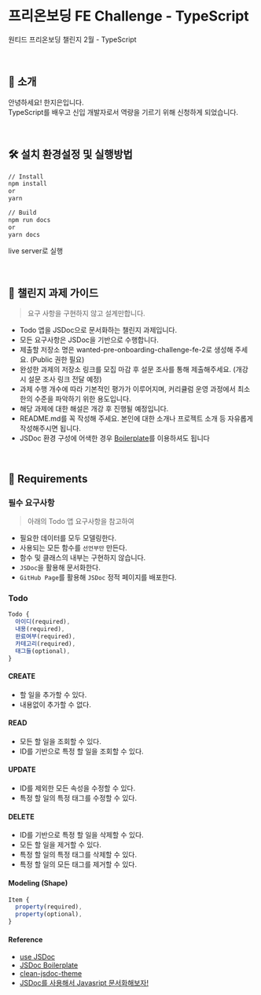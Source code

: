 # 프리온보딩 FE Challenge - TypeScript
원티드 프리온보딩 챌린지 2월 - TypeScript

<br />

## 👋 소개
안녕하세요! 한지은입니다.<br />
TypeScript를 배우고 신입 개발자로서 역량을 기르기 위해 신청하게 되었습니다.

<br />

## 🛠 설치 환경설정 및 실행방법
```bash
// Install
npm install
or
yarn

// Build
npm run docs
or
yarn docs
```
live server로 실행

<br />

## 📕 챌린지 과제 가이드

>요구 사항을 구현하지 않고 설계만합니다.

- Todo 앱을 JSDoc으로 문서화하는 챌린지 과제입니다.
- 모든 요구사항은 JSDoc을 기반으로 수행합니다.
- 제출할 저장소 명은 wanted-pre-onboarding-challenge-fe-2로 생성해 주세요. (Public 권한 필요)
- 완성한 과제의 저장소 링크를 모집 마감 후 설문 조사를 통해 제출해주세요. (개강 시 설문 조사 링크 전달 예정)
- 과제 수행 개수에 따라 기본적인 평가가 이루어지며, 커리큘럼 운영 과정에서 최소한의 수준을 파악하기 위한 용도입니다.
- 해당 과제에 대한 해설은 개강 후 진행될 예정입니다.
- README.md를 꼭 작성해 주세요. 본인에 대한 소개나 프로젝트 소개 등 자유롭게 작성해주시면 됩니다.
- JSDoc 환경 구성에 어색한 경우 [Boilerplate](https://github.com/pocojang/jsdoc-boilerplate)를 이용하셔도 됩니다

<br />

## 📝 Requirements

### 필수 요구사항
>아래의 Todo 앱 요구사항을 참고하여

- 필요한 데이터를 모두 모델링한다.
- 사용되는 모든 함수를 `선언부만` 만든다.
- 함수 및 클래스의 내부는 구현하지 않습니다.
- `JSDoc`을 활용해 문서화한다.
- `GitHub Page`를 활용해 `JSDoc` 정적 페이지를 배포한다.

### Todo

```js
Todo {
  아이디(required),
  내용(required),
  완료여부(required),
  카테고리(required),
  태그들(optional),
}
```

#### CREATE

- 할 일을 추가할 수 있다.
- 내용없이 추가할 수 없다.

#### READ

- 모든 할 일을 조회할 수 있다.
- ID를 기반으로 특정 할 일을 조회할 수 있다.

#### UPDATE

- ID를 제외한 모든 속성을 수정할 수 있다.
- 특정 할 일의 특정 태그를 수정할 수 있다.

#### DELETE

- ID를 기반으로 특정 할 일을 삭제할 수 있다.
- 모든 할 일을 제거할 수 있다.
- 특정 할 일의 특정 태그를 삭제할 수 있다.
- 특정 할 일의 모든 태그를 제거할 수 있다.


#### Modeling (Shape)

```js
Item {
  property(required),
  property(optional),
}
```

#### Reference

- [use JSDoc](https://jsdoc.app)
- [JSDoc Boilerplate](https://github.com/pocojang/jsdoc-boilerplate)
- [clean-jsdoc-theme](https://github.com/ankitskvmdam/clean-jsdoc-theme)
- [JSDoc를 사용해서 Javasript 문서화해보자!](https://okayoon.tistory.com/entry/JSDoc%EB%A5%BC-%EC%82%AC%EC%9A%A9%ED%95%B4%EC%84%9C-Javasript-%EB%AC%B8%EC%84%9C%ED%99%94%ED%95%B4%EB%B3%B4%EC%9E%90)
